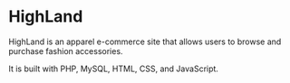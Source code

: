 # HighLand

HighLand is an apparel e-commerce site that allows users to browse and purchase fashion accessories.

It is built with PHP, MySQL, HTML, CSS, and JavaScript.
